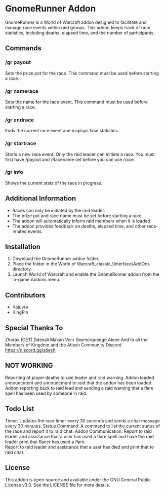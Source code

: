 # GnomeRunner Addon

GnomeRunner is a World of Warcraft addon designed to facilitate and manage race events within raid groups. This addon keeps track of race statistics, including deaths, elapsed time, and the number of participants.

## Commands

### /gr payout
Sets the prize pot for the race. This command must be used before starting a race.

### /gr namerace 
Sets the name for the race event. This command must be used before starting a race.

### /gr endrace
Ends the current race event and displays final statistics.

### /gr startrace 
Starts a new race event. Only the raid leader can initiate a race. You must first have /payout and /Racename set before you can use /race. 

### /gr info 
Shows the current stats of the race in progress.

## Additional Information

- Races can only be initiated by the raid leader.
- The prize pot and race name must be set before starting a race.
- The addon will automatically inform raid members when it is loaded.
- The addon provides feedback on deaths, elapsed time, and other race-related events.

## Installation

1. Download the GnomeRunner addon folder.
2. Place the folder in the World of Warcraft\_classic_\Interface\AddOns directory.
3. Launch World of Warcraft and enable the GnomeRunner addon from the in-game Addons menu.

## Contributors

- Kajuvra
- KingPin 

## Special Thanks To
Zhorax (CET)
Ddenali
Makan
Vorx
Seymorqueege 
Alone
And to all the Members of Kingdom and the Atiesh Community Discord https://discord.gg/atiesh

## NOT WORKING 
Reporting of player deaths to raid leader and raid warning. 
Addon loaded announcment and announcment to raid that the addon has been loaded. 
Addon reporting back to raid lead and sending a raid warning that a flare spell has been used by someone in raid. 

## Todo List 
Timer:
Updates the race timer every 30 seconds and sends a chat message every 30 minutes.
Status Command: 
A command to list the current status of the race and report it to raid chat. 
Addon Communication: 
Report to raid leader and assistance that a user has used a flare spell and have the raid leader print that Racer has used a flare.  
Report to raid leader and assistance that a user has died and print that to raid chat. 


## License

This addon is open-source and available under the GNU General Public License v3.0. See the LICENSE file for more details.
